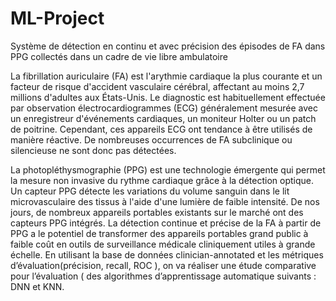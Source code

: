 # ML-Project
Système de détection en continu et avec précision des épisodes de FA dans PPG collectés dans un cadre de vie libre ambulatoire



La fibrillation auriculaire (FA) est l'arythmie cardiaque la plus courante et un facteur de risque d'accident vasculaire cérébral, affectant au moins 2,7 millions d'adultes aux États-Unis. Le diagnostic est habituellement effectuée par observation électrocardiogrammes (ECG) généralement mesurée avec un enregistreur d'événements cardiaques, un moniteur Holter ou un patch de poitrine. Cependant, ces appareils ECG ont tendance à être utilisés de manière réactive. De nombreuses occurrences de FA subclinique ou silencieuse ne sont donc pas détectées.

La photopléthysmographie (PPG) est une technologie émergente qui permet la mesure non invasive du rythme cardiaque grâce à la détection optique. Un capteur PPG détecte les variations du volume sanguin dans le lit microvasculaire des tissus à l'aide d'une lumière de faible intensité. De nos jours, de nombreux appareils portables existants sur le marché ont des capteurs PPG intégrés. La détection continue et précise de la FA à partir de PPG a le potentiel de transformer des appareils portables grand public à faible coût en outils de surveillance médicale cliniquement utiles à grande échelle. En utilisant la base de données clinician-annotated et les métriques d’évaluation(précision, recall, ROC ), on va réaliser une étude comparative pour l’évaluation ( des algorithmes d’apprentissage automatique suivants : DNN et KNN.
